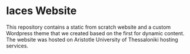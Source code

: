 # Iaces Website
This repository contains a static from scratch website and a custom Wordpress theme that we created based on the first for dynamic content. The website was hosted on Aristotle University of Thessaloniki hosting services.
